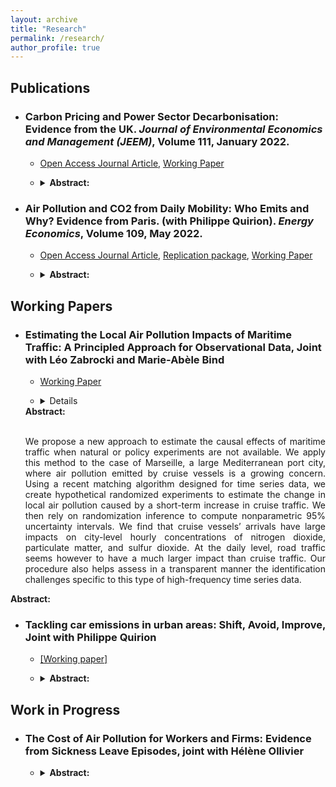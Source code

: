 ```yaml
---
layout: archive
title: "Research"
permalink: /research/
author_profile: true
---
```

## Publications

* ### Carbon Pricing and Power Sector Decarbonisation: Evidence from the UK. _Journal of Environmental Economics and Management (JEEM)_, Volume 111, January 2022.

  * [Open Access Journal Article](https://www.sciencedirect.com/science/article/pii/S0095069621001285?via%3Dihub), [Working Paper](https://marionleroutier.github.io/files/Leroutier_2021_wp_UK_tax.pdf)


  * <details>
    <summary> <b>Abstract:</b> </summary>
    <br>
    <p align="justify">  Decreasing greenhouse gas emissions from electricity generation is crucial to tackle climate change. Empirically, however, little is known about the effectiveness of existing economic instruments in the power sector. This paper examines the impact of the UK Carbon Price Support (CPS), a carbon tax implemented in the UK power sector in 2013. Relative to a synthetic control unit built from other European countries, I find that emissions from the UK power sector declined by 20 to 26 percent per year on average between 2013 and 2017. The tax operated via three mechanisms: a decrease in emissions at the intensive margin; the closure of some high-emission plants at the extensive margin; and a higher probability of closure for plants already at risk due to European air quality regulations.
     </p>
     </details>



* ### Air Pollution and CO2 from Daily Mobility: Who Emits and Why? Evidence from Paris. (with Philippe Quirion). _Energy Economics_, Volume 109, May 2022.

  * [Open Access Journal Article](https://www.sciencedirect.com/science/article/pii/S0095069621001285?via%3Dihub), [Replication package](https://osf.io/pnyzk/), [Working Paper](https://marionleroutier.github.io/files/LeroutierQuirion_2022_wp_emissions_Paris.pdf)

  * <details>
    <summary> <b>Abstract:</b> </summary>
    <br>
    <p align="justify"> Urban road transport is an important source of local pollution and carbon emissions. Designing effective and fair policies tackling these externalities requires understanding who contributes to emissions today. We estimate individual transport-induced pollution footprints combining a travel demand survey from the Paris area with NOx, PM2.5 and CO2 emission factors. We find that the top 20% emitters contribute 75-85% of emissions on a representative weekday. They combine longer distances travelled, a high car modal share and, especially for local pollutants, a higher emission intensity of car trips. Living in the suburbs, being a man and being employed are the most important characteristics associated with top emissions. Among the employed, those commuting from suburbs to suburbs, working at a factory, with atypical working hours or with a manual, shopkeeping or top executive occupation are more likely to be top emitters. Finally, policies targeting local pollution may be more regressive than those targeting CO2 emissions, due to the different correlation between income and the local pollutant vs. CO2 emission intensity of car trips.
   </p>
   </details>
 

## Working Papers

* ### Estimating the Local Air Pollution Impacts of Maritime Traffic: A Principled Approach for Observational Data, Joint with Léo Zabrocki and Marie-Abèle Bind
 
   * [Working Paper](https://marionleroutier.github.io/files/ZabrockiLeroutierBind_2022_wp_pollution_boats.pdf)
   
   * <details>
    <summary> <b>Abstract:</b> </summary>
    <br>
    <p align="justify">  We propose a new approach to estimate the causal effects of maritime traffic when natural or policy experiments are not available. We apply this method to the case of Marseille, a large Mediterranean port city, where air pollution emitted by cruise vessels is a growing concern. Using a recent matching algorithm designed for time series data, we create hypothetical randomized experiments to estimate the change in local air pollution caused by a short-term increase in cruise traffic. We then rely on randomization inference to compute nonparametric 95% uncertainty intervals. We find that cruise vessels’ arrivals have large impacts on city-level hourly concentrations of nitrogen dioxide, particulate matter, and sulfur dioxide. At the daily level, road traffic seems however to have a much larger impact than cruise traffic. Our procedure also helps assess in a transparent manner the identification challenges specific to this type of high-frequency time series data.
     </p>
     </details>
     
     
 <b>Abstract:</b>
 </p>

* ### Tackling car emissions in urban areas: Shift, Avoid, Improve, Joint with Philippe Quirion 

  * [[Working paper]](https://marionleroutier.github.io/files/LeroutierQuirion_2022_wp_ShiftAvoidImprove.pdf)

  * <details>
    <summary> <b>Abstract:</b> </summary>
    <br>
    <p align="justify">  The environmental externalities associated with car use represent a signi cant cost to society. Using a representative transport survey from the Paris area, we investigate to what extent car use could be i)shifted to low-emission modes, ii)avoided via teleworking, or iii)improved via a transition to electric vehicles. According to our scenario analysis based on counterfactual travel time data for 45,000 observed car trips, 40% of car users could realistically shift to e-bike - mostly - or public transit - in a few cases - with an increase in travel time of one minute per day on average. Such modal shift would reduce CO2 and local pollutant emissions from daily mobility by around 15%, generating climate and health benefits worth around €140 million per year. Inability to undertake a modal shift is associated with living in the outer suburbs, being retired, being a man and having a high income. Another 5% of total emissions could be avoided if all the "car-dependent" individuals able to work from home did so for two days a week. Holding demand for mobility and public transport infrastructure fixed, achieving greater emission reductions would require improving car use via a transition to electric vehicles.
     </p>
     </details>

## Work in Progress

* ### The Cost of Air Pollution for Workers and Firms: Evidence from Sickness Leave Episodes, joint with Hélène Ollivier

  * <details>
    <summary> <b>Abstract:</b> </summary>
    <br>
    <p align="justify">  Poor air quality is known to be bad for health. How do air pollution’s health effects on workers translate into economic costs? And do firms adapt via their payroll decisions? We answer these questions by combining French administrative data on sickness leave episodes and workers’ flows with fine-grained pollution and weather data. We exploit short-term variations in wind direction as an instrument for exposure to particulate matter (PM2.5) pollution.
     </p>
     </details> 



